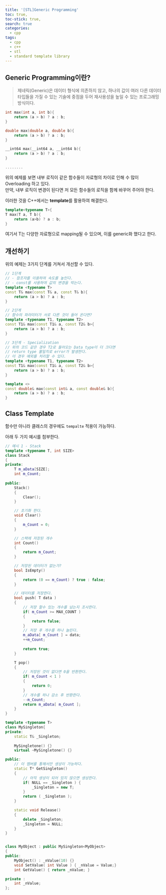 ```yaml
---
title: '[STL]Generic Programming'
toc: true,
toc-stick: true,
search: true
categories:
  - cpp
tags:
  - cpp
  - c++
  - stl
  - standard template library
---
```


## Generic Programming이란?
> 제네릭(Generic)은 데이터 형식에 의존하지 않고, 하나의 값이 여러 다른 데이터 타입들을 가질 수 있는 기술에 중점을 두어 재사용성을 높일 수 있는 프로그래밍 방식이다.


``` cpp
int max(int a, int b){
	return (a > b) ? a : b;
}

double max(double a, double b){
	return (a > b) ? a : b;
}

__int64 max(__int64 a, __int64 b){
	return (a > b) ? a : b;
}

........
```

위의 예제를 보면 내부 로직이 같은 함수들이 자료형의 차이로 인해 수 많이 Overloading 하고 있다.  
만약, 내부 로직이 변경이 된다면 저 모든 함수들의 로직을 함께 바꾸어 주어야 한다.  

이러한 것을 C++에서는 **template**를 활용하여 해결한다.  

``` cpp
template<typename T>{
T max(T a, T b){
	return (a>b) ? a : b;
}
```
여기서 T는 다양한 자료형으로 mapping될 수 있으며, 이를 generic화 했다고 한다.  



## 개선하기
위의 예제는 3가지 단계를 거쳐서 개선할 수 있다.

``` cpp
// 1단계
// - 참조자를 이용하여 속도를 높인다.
// - const를 사용하여 값의 변경을 막는다.
template <typename T>
const T& max(const T& a, const T& b){
	return (a > b) ? a : b;
}
```

``` cpp
// 2단계
// 함수의 파라미터가 서로 다른 것이 들어 온다면?
template <typename T1, typename T2>
const T1& max(const T1& a, const T2& b>{
	return (a > b) ? a : b;
}
```

``` cpp
// 3단계 - Specialization
// 위의 코드 같은 경우 T2로 들어오는 Data type이 더 크다면
// return type 불일치로 error가 발생한다.
// 이 경우 예외를 처리할 수 있다.
template <typename T1, typename T2>
const T1& max(const T1& a, const T2& b>{
	return (a > b) ? a : b;
}

template <>
const double& max(const int& a, const double& b){
	return (a > b) ? a : b;
}
```


## Class Template
함수만 아니라 클래스의 경우에도 ```tempalte``` 적용이 가능하다.

아래 두 가지 예시를 첨부한다.
``` cpp
// 예시 1 - Stack
template <typename T, int SIZE>
class Stack
{
private:
	T m_aData[SIZE];
	int m_Count;
	
public:
	Stack()
	{
		Clear();
	}

	// 초기화 한다.
	void Clear()
	{
		m_Count = 0;
	}

	// 스택에 저장된 개수
	int Count()
	{
		return m_Count;
	}

	// 저장된 데이터가 없는가?
	bool IsEmpty()
	{
		return (0 == m_Count) ? true : false;
	}

	// 데이터를 저장한다.
	bool push( T data )
	{
		// 저장 할수 있는 개수를 넘는지 조사한다.
		if( m_Count >= MAX_COUNT )
		{
			return false;
		}
		// 저장 후 개수를 하나 늘린다.
		m_aData[ m_Count ] = data;
		++m_Count;
		
		return true;
	}

	T pop()
	{
		// 저장된 것이 없다면 0을 반환한다.
		if( m_Count < 1 )
		{
			return 0;
		}
		// 개수를 하나 감소 후 반환한다.
		--m_Count;
		return m_aData[ m_Count ];
	}
}
```

``` cpp
template <typename T>
class MySingleton{
private:
	static T& _Singleton;
	
	MySingletone() {}
	virtual ~MySingletone() {}

public:
	// 이 멤버를 통해서만 생성이 가능하다.
	static T* GetSingleton()
	{
		// 아직 생성이 되어 있지 않으면 생성한다.
		if( NULL == _Singleton ) {
			_Singleton = new T;
		}
		return ( _Singleton );
	}

	static void Release()
	{
		delete _Singleton;
		_Singleton = NULL;
	}
}


class MyObject : public MySingleton<MyObject>
{
public:
	MyObject() : _nValue(10) {}
	void SetValue( int Value ) { _nValue = Value;}
	int GetValue() { return _nValue; }

private :
	int _nValue;
};

```